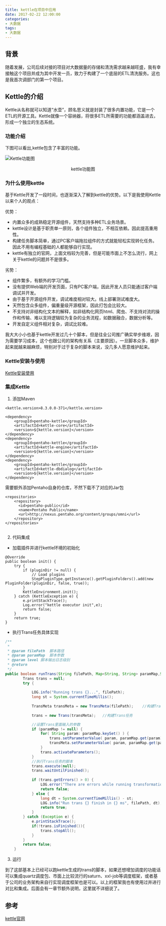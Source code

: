 ```yaml
---
title: kettle在项目中应用
date: 2017-02-22 12:00:00
categories: 
- 大数据
tags:
- 大数据
---
```


## 背景

随着发展，公司后续对接的项目对大数据量的存储和清洗需求越来越旺盛，我有幸接触这个项目并成为其中开发一员，致力于构建了一个底层的ETL清洗服务。这也是我首次调部门的第一个项目。

## Kettle的介绍

Kettle从名称就可以知道“水壶”，顾名思义就是封装了很多内置功能，它是一个ETL的开源工具。Kettle就像一个容纳器，将很多ETL所需要的功能都涵盖进去，形成一个独立的生态系统。

### 功能介绍

下图可以看出,kettle包含了丰富的功能。

![Kettle功能图](https://note.youdao.com/yws/public/resource/9ad28471772957ddecb1e977ed1a2ac0/xmlnote/A8E422918CF347FFA48CDE9904FBBE0D/11674)

<html>
<center>kettle功能图</center>
</html>

### 为什么使用kettle

基于Kettle开发了一段时间，也逐渐深入了解到kettle的优势。以下是我使用Kettle以来个人的观点：

优势：
- 内置众多的成熟稳定开源组件，天然支持多种ETL业务场景。
- kettle设计是基于职责单一原则，各个组件独立，不相互依赖。因此提高重用性。
- 构建任务脚本简单，通过PC客户端拖拉组件的方式就能轻松实现转化任务。因此不用有编程基础的人都能够自行实现。
- kettle有独立的官网，上面文档较为完善，但是可能市面上不怎么流行，网上关于kettle的问题并不是很多。


劣势：
- 组件繁多，有额外的学习门槛。
- 没有提供Web端的开发页面，只有PC客户端，因此开发人员只能通过客户端调试并开发。
- 由于基于开源组件开发，调试难度相对较大。线上部署测试难度大。
- 天然包含众多组件，偏重量级开源框架，因此打包会比较大。
- 不支持对非结构化文本的解释，如非结构化网页html、爬虫、不支持对流的操作和传输、难以支持逻辑较为复杂的业务流程，如数据融合，数据分析等。
- 开发自定义组件相对复杂，调试比较难。

我大大小小也基于kettle开发过几十个脚本，但是往全公司推广确实举步维艰，因为需要学习成本，这个也跟公司的架构有关系（主要原因）。一旦脚本众多，维护起来就越来越麻烦，特别对于过于复杂的脚本来说，没几多人愿意维护起来。

### Kettle安装与使用

[Kettle安装使用](http://note.youdao.com/noteshare?id=28505b7348b9d73ed38d8da36bfd1425&sub=171D26FDD37442F184CA9B8947192B95)

### 集成Kettle

1. 添加Maven
```
<kettle.version>8.3.0.0-371</kettle.version>

<dependency>
	<groupId>pentaho-kettle</groupId>
	<artifactId>kettle-core</artifactId>
	<version>${kettle.version}</version>
</dependency>
<dependency>
	<groupId>pentaho-kettle</groupId>
	<artifactId>kettle-engine</artifactId>
	<version>${kettle.version}</version>
</dependency>
<dependency>
	<groupId>pentaho-kettle</groupId>
	<artifactId>kettle-dbdialog</artifactId>
	<version>${kettle.version}</version>
</dependency>
```

需要额外添加Pentaho自身的仓库，不然下载不了对应的Jar包
```
<repositories>
  	<repository>
      <id>pentaho-public</id>
      <name>Pentaho Public</name>
      <url>http://nexus.pentaho.org/content/groups/omni</url>
    </repository>
</repositories>
	
```

2. 代码集成

- 加载插件并进行kettle环境的初始化
```
@Override
public boolean init() {
	try {
		if (pluginDir != null) {
			// Load plugins
			StepPluginType.getInstance().getPluginFolders().add(new PluginFolder(pluginDir, false, true));
		}
		KettleEnvironment.init();
	} catch (KettleException e) {
		e.printStackTrace();
		Log.error("kettle executor init",e);
		return false;
	}
	return true;
}
```

- 执行Trans任务具体实现
```java
/**
 * 
 * @param filePath  脚本路径
 * @param paramMap  脚本参数
 * @param level 脚本输出日志级别
 * @return
 */
public boolean runTrans(String filePath, Map<String, String> paramMap,String level) {
		Trans trans = null;
		try {
			
			LOG.info("Running trans {}...", filePath);
			long st = System.currentTimeMillis();
			
			TransMeta transMeta = new TransMeta(filePath);    //构建Tran文件元数据对象
			
			trans = new Trans(transMeta);   //构建Trans任务

            //设置Trans里面输入的参数
			if (paramMap != null) {
				for( String param: paramMap.keySet() ) {
					trans.setParameterValue( param, paramMap.get(param));
					transMeta.setParameterValue( param, paramMap.get(param));
				}		
				trans.activateParameters();
			}
			//执行Trans任务的脚本
			trans.execute(null);
			trans.waitUntilFinished();
			
			if (trans.getErrors() > 0) {
				LOG.error("There are errors while running transformation! Error Code: {}", trans.getErrors());
				return false;
			} else {
				long dt = System.currentTimeMillis() - st;
				LOG.info("Run trans {} finish in {} ms", filePath, dt);
				return true;
			}
		} catch (Exception e) {
			e.printStackTrace();
			if(!trans.isFinished()){
				trans.stopAll();
			}
		} 
		return false;
	}
```

3. 运行

到了这部基本上已经可以跑kettle生成的trans的脚本，如果还想增加调度的功能话可以集成quartz调度包、市面上比较流行的saturn、xxl-job等调度框架，或者基于公司的业务架构来自行实现调度框架也是可以。以上的框架我也有使用过并进行对比和集成。后面会有一章节额外说明，这里就不详细说了。



## 参考

[kettle官网](https://community.hitachivantara.com/s/article/data-integration-kettle)
